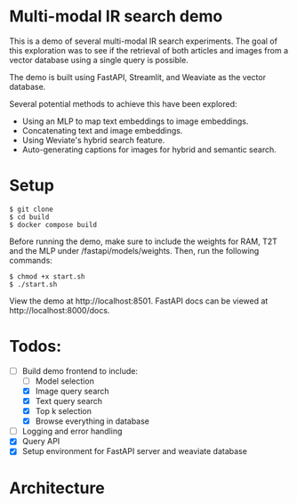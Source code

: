 # Multi-modal IR search demo

This is a demo of several multi-modal IR search experiments. The goal of this exploration was to see if the retrieval of both articles and images from a vector database using a single query is possible.

The demo is built using FastAPI, Streamlit, and Weaviate as the vector database.

Several potential methods to achieve this have been explored:
- Using an MLP to map text embeddings to image embeddings.
- Concatenating text and image embeddings.
- Using Weviate's hybrid search feature.
- Auto-generating captions for images for hybrid and semantic search.


# Setup
```
$ git clone
$ cd build
$ docker compose build
```

Before running the demo, make sure to include the weights for RAM, T2T and the MLP under /fastapi/models/weights. Then, run the following commands:


```
$ chmod +x start.sh
$ ./start.sh
```

View the demo at http://localhost:8501. FastAPI docs can be viewed at http://localhost:8000/docs.

# Todos:
- [ ] Build demo frontend to include:
    - [ ] Model selection 
    - [x] Image query search
    - [x] Text query search
    - [x] Top k selection
    - [x] Browse everything in database
- [ ] Logging and error handling
- [x] Query API
- [x] Setup environment for FastAPI server and weaviate database

# Architecture

